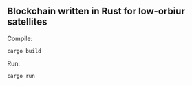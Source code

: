 Blockchain written in Rust for low-orbiur satellites
----------------------------------------------------

Compile:
 
```
cargo build
```

Run: 
```
cargo run
```
